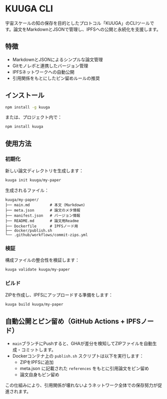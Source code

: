 # KUUGA CLI

宇宙スケールの知の保存を目的としたプロトコル「KUUGA」のCLIツールです。論文をMarkdownとJSONで管理し、IPFSへの公開と永続化を支援します。

## 特徴
- MarkdownとJSONによるシンプルな論文管理
- Gitモノレポと連携したバージョン管理
- IPFSネットワークへの自動公開
- 引用関係をもとにしたピン留めルールの推奨

## インストール

```bash
npm install -g kuuga
```

または、プロジェクト内で：

```bash
npm install kuuga
```

## 使用方法

### 初期化
新しい論文ディレクトリを生成します：

```bash
kuuga init kuuga/my-paper
```

生成されるファイル：

```
kuuga/my-paper/
├── main.md         # 本文（Markdown）
├── meta.json       # 論文のメタ情報
├── manifest.json   # バージョン情報
├── README.md       # 論文用Readme
├── Dockerfile      # IPFSノード用
├── docker/publish.sh
└── .github/workflows/commit-zips.yml
```

### 検証

構成ファイルの整合性を検証します：

```bash
kuuga validate kuuga/my-paper
```

### ビルド

ZIPを作成し、IPFSにアップロードする準備をします：

```bash
kuuga build kuuga/my-paper
```

## 自動公開とピン留め（GitHub Actions + IPFSノード）

- `main`ブランチにPushすると、GHAが差分を検知してZIPファイルを自動生成・コミットします。
- Dockerコンテナ上の `publish.sh` スクリプトは以下を実行します：
  - ZIPをIPFSに追加
  - meta.json に記載された `references` をもとに引用論文をピン留め
  - 論文自身もピン留め

この仕組みにより、引用関係が壊れないようネットワーク全体での保存努力が促進されます。
